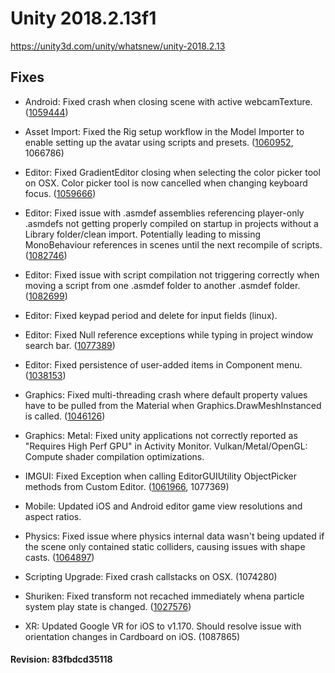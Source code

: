 # Unity 2018.2.13f1
https://unity3d.com/unity/whatsnew/unity-2018.2.13

## Fixes

<ul>
<li><p>Android: Fixed crash when closing scene with active webcamTexture. (<a href="https://issuetracker.unity3d.com/issues/android-crash-when-closing-scene-with-active-webcamtexture">1059444</a>)</p></li>
<li><p>Asset Import: Fixed the Rig setup workflow in the Model Importer to enable setting up the avatar using scripts and presets. (<a href="https://issuetracker.unity3d.com/issues/model-importer-doesnt-allow-creation-of-a-new-humanoid-avatar-from-a-model-file-automatically-through-a-script">1060952</a>, 1066786)</p></li>
<li><p>Editor: Fixed GradientEditor closing when selecting the color picker tool on OSX. Color picker tool is now cancelled when changing keyboard focus. (<a href="https://issuetracker.unity3d.com/issues/gradient-editor-window-closes-automatically-when-clicking-on-color-picker">1059666</a>)</p></li>
<li><p>Editor: Fixed issue with .asmdef assemblies referencing player-only .asmdefs not getting properly compiled on startup in projects without a Library folder/clean import. Potentially leading to missing MonoBehaviour references in scenes until the next recompile of scripts. (<a href="https://issuetracker.unity3d.com/issues/regenerating-the-library-folder-looses-script-references">1082746</a>)</p></li>
<li><p>Editor: Fixed issue with script compilation not triggering correctly when moving a script from one .asmdef folder to another .asmdef folder. (<a href="https://issuetracker.unity3d.com/issues/unity-doesnt-recognize-missing-assembly-references-when-moving-a-script-thats-referred-by-others-from-one-assembly-to-another">1082699</a>)</p></li>
<li><p>Editor: Fixed keypad period and delete for input fields (linux).</p></li>
<li><p>Editor: Fixed Null reference exceptions while typing in project window search bar. (<a href="https://issuetracker.unity3d.com/issues/editor-typing-in-project-window-search-bar-during-play-mode-causes-nullreference-exceptions">1077389</a>)</p></li>
<li><p>Editor: Fixed persistence of user-added items in Component menu. (<a href="https://issuetracker.unity3d.com/issues/selecting-custom-menuitem-from-component-tab-results-in-cant-be-checked-because-doesnt-exist-error-message">1038153</a>)</p></li>
<li><p>Graphics: Fixed multi-threading crash where default property values have to be pulled from the Material when Graphics.DrawMeshInstanced is called. (<a href="https://issuetracker.unity3d.com/issues/ecs-finddatasource-crash-when-playing-a-scene">1046126</a>)</p></li>
<li><p>Graphics: Metal: Fixed unity applications not correctly reported as "Requires High Perf GPU" in Activity Monitor. Vulkan/Metal/OpenGL: Compute shader compilation optimizations.</p></li>
<li><p>IMGUI: Fixed Exception when calling EditorGUIUtility ObjectPicker methods from Custom Editor. (<a href="https://issuetracker.unity3d.com/issues/unityexception-is-thrown-when-calling-editorguiutility-objectpicker-methods-from-custom-editor">1061966</a>, 1077369)</p></li>
<li><p>Mobile: Updated iOS and Android editor game view resolutions and aspect ratios.</p></li>
<li><p>Physics: Fixed issue where physics internal data wasn't being updated if the scene only contained static colliders, causing issues with shape casts. (<a href="https://issuetracker.unity3d.com/issues/windows-physics-dot-spherecast-does-not-properly-detect-collisions-when-clicking-on-certain-objects-spots">1064897</a>)</p></li>
<li><p>Scripting Upgrade: Fixed crash callstacks on OSX. (1074280)</p></li>
<li><p>Shuriken: Fixed transform not recached immediately whena  particle system play state is changed. (<a href="https://issuetracker.unity3d.com/issues/moving-particle-emitters-instantiated-by-an-object-pool-leave-short-flickers-when-reactivated">1027576</a>)</p></li>
<li><p>XR: Updated Google VR for iOS to v1.170. Should resolve issue with orientation changes in Cardboard on iOS. (1087865)</p></li>
</ul>

#### Revision: 83fbdcd35118

